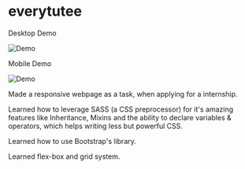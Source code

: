 # everytutee

Desktop Demo

![Demo](https://github.com/27lakshay/demo_gifs/blob/main/EveryTutee_Desktop_Demo.gif)

Mobile Demo

![Demo](https://github.com/27lakshay/demo_gifs/blob/main/EveryTutee_Mobile_Demo.gif)


Made a responsive webpage as a task, when applying for a internship.

Learned how to leverage SASS (a CSS preprocessor) for it's amazing features like Inheritance, Mixins and the ability to declare variables & operators, 
which helps writing less but powerful CSS. 

Learned how to use Bootstrap's library.

Learned flex-box and grid system.


